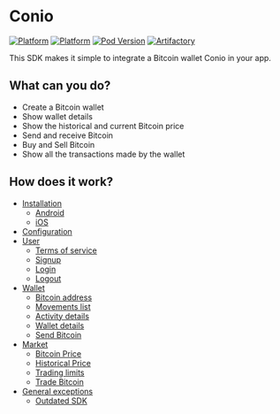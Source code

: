 # Conio #
[![Platform](https://img.shields.io/badge/platform-iOS-lightgrey.svg)]()
[![Platform](https://img.shields.io/badge/platform-Android-lightgrey.svg)]()
[![Pod Version](https://img.shields.io/badge/pod-v0.2.0-blue.svg)](https://bitbucket.org/squadrone/conio-swift-sdk/src/master/)
[![Artifactory](https://img.shields.io/badge/artifactory-v0.5.0-green.svg)](https://bitbucket.org/squadrone/conio-android-sdk2/src/master/)

This SDK makes it simple to integrate a Bitcoin wallet Conio in your app.

## What can you do?

- Create a Bitcoin wallet
- Show wallet details
- Show the historical and current Bitcoin price
- Send and receive Bitcoin
- Buy and Sell Bitcoin
- Show all the transactions made by the wallet

## How does it work?

*   [Installation]()
    *   [Android](https://bitbucket.org/squadrone/conio-sdk-documentation/src/master/pages-en/installation/Android.md)
    *   [iOS](https://bitbucket.org/squadrone/conio-sdk-documentation/src/master/pages-en/installation/iOS.md)
*   [Configuration](https://bitbucket.org/squadrone/conio-sdk-documentation/src/master/pages-en/configuration/Configuration.md)
*   [User](https://bitbucket.org/squadrone/conio-sdk-documentation/src/master/pages-en/user/User.md)
    *   [Terms of service](https://bitbucket.org/squadrone/conio-sdk-documentation/src/master/pages-en/user/User.md)
    *   [Signup](https://bitbucket.org/squadrone/conio-sdk-documentation/src/master/pages-en/user/User.md)
    *   [Login](https://bitbucket.org/squadrone/conio-sdk-documentation/src/master/pages-en/user/User.md)
    *   [Logout](https://bitbucket.org/squadrone/conio-sdk-documentation/src/master/pages-en/user/User.md)
*   [Wallet](https://bitbucket.org/squadrone/conio-sdk-documentation/src/master/pages-en/wallet/Wallet.md)
    *   [Bitcoin address](https://bitbucket.org/squadrone/conio-sdk-documentation/src/master/pages-en/wallet/Wallet.md)
    *   [Movements list](https://bitbucket.org/squadrone/conio-sdk-documentation/src/master/pages-en/wallet/Wallet.md)
    *   [Activity details](https://bitbucket.org/squadrone/conio-sdk-documentation/src/master/pages-en/wallet/Wallet.md)
    *   [Wallet details](https://bitbucket.org/squadrone/conio-sdk-documentation/src/master/pages-en/wallet/Wallet.md)
    *   [Send Bitcoin](https://bitbucket.org/squadrone/conio-sdk-documentation/src/master/pages-en/wallet/Wallet.md)
*   [Market](https://bitbucket.org/squadrone/conio-sdk-documentation/src/master/pages-en/exchange/Exchange.md)
    *   [Bitcoin Price](https://bitbucket.org/squadrone/conio-sdk-documentation/src/master/pages-en/exchange/Exchange.md)
    *   [Historical Price](https://bitbucket.org/squadrone/conio-sdk-documentation/src/master/pages-en/exchange/Exchange.md)
    *   [Trading limits](https://bitbucket.org/squadrone/conio-sdk-documentation/src/master/pages-en/exchange/Exchange.md)
    *   [Trade Bitcoin](https://bitbucket.org/squadrone/conio-sdk-documentation/src/master/pages-en/exchange/Exchange.md)
*   [General exceptions](https://bitbucket.org/squadrone/conio-sdk-documentation/src/master/pages-en/exceptions/Exceptions.md)
    *   [Outdated SDK](https://bitbucket.org/squadrone/conio-sdk-documentation/src/master/pages-en/exceptions/Exceptions.md)

